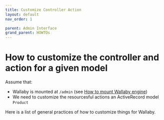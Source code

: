 ```yaml
---
title: Customize Controller Action
layout: default
nav_order: 1

parent: Admin Interface
grand_parent: HOWTOs
---
```


# How to customize the controller and action for a given model

Assume that:

- Wallaby is mounted at `/admin` (see [How to mount Wallaby engine](???))
- We need to customize the resourcesful actions an ActiveRecord model `Product`

Here is a list of general practices of how to customize things for Wallaby.
